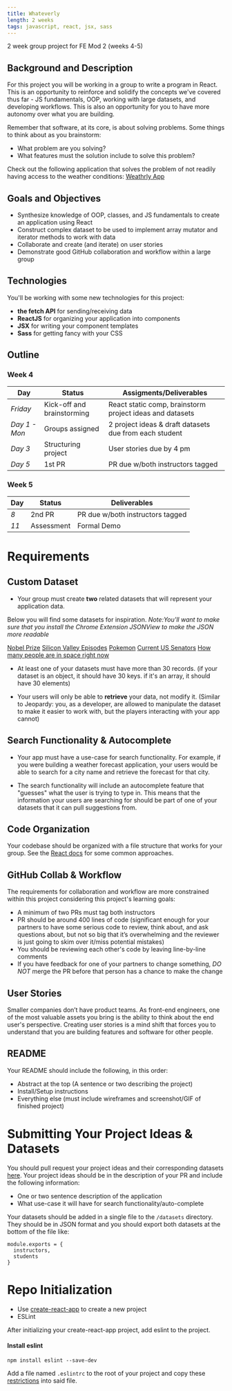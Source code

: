 ```yaml
---
title: Whateverly
length: 2 weeks
tags: javascript, react, jsx, sass
---
```


2 week group project for FE Mod 2 (weeks 4-5)

## Background and Description

For this project you will be working in a group to write a program in React. This is an opportunity to reinforce and solidify the concepts we've covered thus far - JS fundamentals, OOP, working with large datasets, and developing workflows. This is also an opportunity for you to have more autonomy over what you are building.

Remember that software, at its core, is about solving problems. Some things to think about as you brainstorm:

- What problem are you solving?
- What features must the solution include to solve this problem?

Check out the following application that solves the problem of not readily having access to the weather conditions: [Weathrly App](http://gs-jm-weatherly.herokuapp.com/)

## Goals and Objectives

- Synthesize knowledge of OOP, classes, and JS fundamentals to create an application using React
- Construct complex dataset to be used to implement array mutator and iterator methods to work with data
- Collaborate and create (and iterate) on user stories 
- Demonstrate good GitHub collaboration and workflow within a large group

## Technologies

You'll be working with some new technologies for this project:

* **the fetch API** for sending/receiving data
* **ReactJS** for organizing your application into components
* **JSX** for writing your component templates
* **Sass** for getting fancy with your CSS

## Outline

### Week 4

|Day           | Status| Assigments/Deliverables |
|---           |---    |--- |
|*Friday*      | Kick-off and brainstorming | React static comp, brainstorm project ideas and datasets|
|*Day 1 - Mon* | Groups assigned | 2 project ideas & draft datasets due from each student|
|*Day 3*       | Structuring project| User stories due by 4 pm|
|*Day 5*       | 1st PR | PR due w/both instructors tagged|

### Week 5

|Day | Status| Deliverables |
|--- |---    |--- |
|*8* | 2nd PR| PR due w/both instructors tagged|
|*11* | Assessment| Formal Demo|


# Requirements

## Custom Dataset

* Your group must create **two** related datasets that will represent your application data. 

Below you will find some datasets for inspiration. _Note:You'll want to make sure that you install the Chrome Extension JSONView to make the JSON more readable_

[Nobel Prize](http://api.nobelprize.org/v1/prize.json)
[Silicon Valley Episodes](http://api.tvmaze.com/singlesearch/shows?q=silicon-valley&embed=episodes)
[Pokemon](https://raw.githubusercontent.com/Biuni/PokemonGO-Pokedex/master/pokedex.json)
[Current US Senators](https://www.govtrack.us/api/v2/role?current=true&role_type=senator)
[How many people are in space right now](http://api.open-notify.org/astros.json)

<!-- For example, if you were building a weather forecast application, your datasets might look like [this](https://repl.it/@NathanielFoster/Weatherly-Mock-Data). -->

* At least one of your datasets must have more than 30 records. (if your dataset is an object, it should have 30 keys. if it's an array, it should have 30 elements)

* Your users will only be able to **retrieve** your data, not modify it. (Similar to Jeopardy: you, as a developer, are allowed to manipulate the dataset to make it easier to work with, but the players interacting with your app cannot)


## Search Functionality & Autocomplete

* Your app must have a use-case for search functionality. For example, if you were building a weather forecast application, your users would be able to search for a city name and retrieve the forecast for that city.

* The search functionality will include an autocomplete feature that "guesses" what the user is trying to type in. This means that the information your users are searching for should be part of one of your datasets that it can pull suggestions from. 

## Code Organization

Your codebase should be organized with a file structure that works for your group. See the [React docs](https://reactjs.org/docs/faq-structure.html) for some common approaches. 

## GitHub Collab & Workflow

The requirements for collaboration and workflow are more constrained within this project considering this project's learning goals:

- A minimum of two PRs must tag both instructors
- PR should be around 400 lines of code (significant enough for your partners to have some serious code to review, think about, and ask questions about, but not so big that it’s overwhelming and the reviewer is just going to skim over it/miss potential mistakes)
- You should be reviewing each other's code by leaving line-by-line comments
- If you have feedback for one of your partners to change something, *DO NOT* merge the PR before that person has a chance to make the change

## User Stories

Smaller companies don’t have product teams. As front-end engineers, one of the most valuable assets you bring is the ability to think about the end user's perspective. Creating user stories is a mind shift that forces you to understand that you are building features and software for other people. 

## README

Your README should include the following, in this order:

- Abstract at the top (A sentence or two describing the project)
- Install/Setup instructions
- Everything else (must include wireframes and screenshot/GIF of finished project)

# Submitting Your Project Ideas & Datasets

You should pull request your project ideas and their corresponding datasets [here](https://github.com/turingschool-examples/whateverly-data). Your project ideas should be in the description of your PR and include the following information:

* One or two sentence description of the application
* What use-case it will have for search functionality/auto-complete

Your datasets should be added in a single file to the `/datasets` directory. They should be in JSON format and you should export both datasets at the bottom of the file like:

```
module.exports = {
  instructors,
  students
}
```

# Repo Initialization

* Use [create-react-app](https://www.npmjs.com/package/create-react-app) to create a new project
* ESLint

After initializing your create-react-app project, add eslint to the project.

#### Install eslint

`npm install eslint --save-dev`

Add a file named `.eslintrc` to the root of your project and copy these [restrictions](./assets/weathrly/eslintrc.json) into said file.

